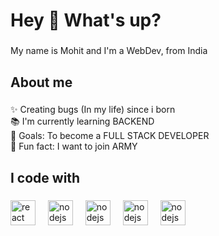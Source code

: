 <h1 align="left">Hey 👋 What's up?</h1>

###

<p align="left">My name is Mohit and I'm a WebDev, from India</p>

###

<h2 align="left">About me</h2>

###

<p align="left">✨ Creating bugs (In my life) since i born <br>📚 I'm currently learning BACKEND<br>🎯 Goals: To become a FULL STACK DEVELOPER<br>🎲 Fun fact: I want to join ARMY</p>

###

<h2 align="left">I code with</h2>

###

<div align="left">
  <img src="https://cdn.jsdelivr.net/gh/devicons/devicon/icons/react/react-original.svg" height="40" alt="react logo"  />
  <img width="12" />
  <img src="https://cdn.jsdelivr.net/gh/devicons/devicon/icons/nodejs/nodejs-original.svg" height="40" alt="nodejs logo"  />
  <img width="12" />
  <img src="https://uxwing.com/wp-content/themes/uxwing/download/brands-and-social-media/html-icon.svg" height="40" alt="nodejs logo"  />
  <img width="12" />
  <img src="https://uxwing.com/wp-content/themes/uxwing/download/brands-and-social-media/css-icon.svg" height="40" alt="nodejs logo"  />
  <img width="12" />
    <img src="https://uxwing.com/wp-content/themes/uxwing/download/brands-and-social-media/bootstrap-5-logo-icon.svg" height="40" alt="nodejs logo"  />
  <img width="12" />
</div>

###
